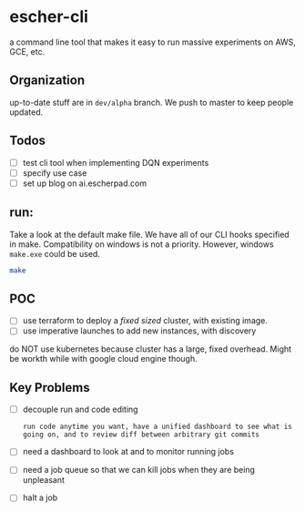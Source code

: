 # escher-cli

a command line tool that makes it easy to run massive experiments on AWS, GCE, etc.

## Organization

up-to-date stuff are in `dev/alpha` branch. We push to master to keep people updated.

## Todos

- [ ] test cli tool when implementing DQN experiments
- [ ] specify use case
- [ ] set up blog on ai.escherpad.com

## run: 

Take a look at the default make file. We have all of our CLI hooks specified in make. Compatibility on windows is not a priority. However, windows `make.exe` could be used.

```bash
make
```

## POC

- [ ] use terraform to deploy a *fixed sized* cluster, with existing image.
- [ ] use imperative launches to add new instances, with discovery

do NOT use kubernetes because cluster has a large, fixed overhead. Might be workth while with google cloud engine though.

## Key Problems

- [ ] decouple run and code editing

      run code anytime you want, have a unified dashboard to see what is going on, and to review diff between arbitrary git commits

- [ ] need a dashboard to look at and to monitor running jobs

- [ ] need a job queue so that we can kill jobs when they are being unpleasant

- [ ] halt a job
